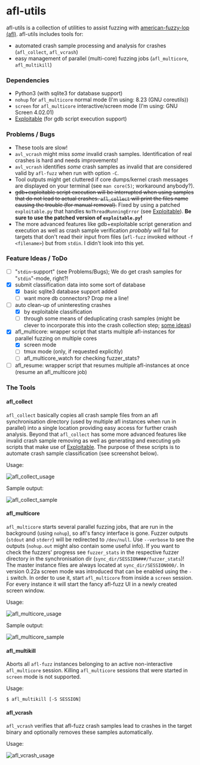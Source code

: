 # afl-utils

afl-utils is a collection of utilities to assist fuzzing with
[american-fuzzy-lop (afl)](http://lcamtuf.coredump.cx/afl/).
afl-utils includes tools for:

* automated crash sample processing and analysis for crashes (`afl_collect`, `afl_vcrash`)
* easy management of parallel (multi-core) fuzzing jobs (`afl_multicore`, `afl_multikill`)

### Dependencies

* Python3 (with sqlite3 for database support)
* `nohup` for `afl_multicore` normal mode (I'm using: 8.23 (GNU coreutils))
* `screen` for `afl_multicore` interactive/screen mode (I'm using: GNU Screen 4.02.01)
* [Exploitable](https://github.com/rc0r/exploitable) (for gdb script execution support)

### Problems / Bugs

* These tools are slow!
* `avl_vcrash` might miss *some* invalid crash samples. Identification of real crashes is
  hard and needs improvements!
* `avl_vcrash` identifies *some* crash samples as invalid that are considered valid by
  `afl-fuzz` when run with option `-C`.
* Tool outputs might get cluttered if core dumps/kernel crash messages are displayed on
  your terminal (see `man core(5)`; workaround anybody?).
* ~~gdb+exploitable script execution will be interrupted when using samples that do not lead
  to actual crashes. `afl_collect` will print the files name causing the trouble (for manual
  removal).~~ Fixed by using a patched `exploitable.py` that handles `NoThreadRunningError`
  (see [Exploitable](https://github.com/rc0r/exploitable)). **Be sure to use the patched
  version of `exploitable.py`!**
* The more advanced features like gdb+exploitable script generation and execution as well as
  crash sample verification *probably will* fail for targets that don't read their input from
  files (`afl-fuzz` invoked without `-f <filename>`) but from `stdin`. I didn't look into this
  yet.

### Feature Ideas / ToDo

- [ ] "`stdin`-support" (see Problems/Bugs); We do get crash samples for "`stdin`"-mode, right?!
- [x] submit classification data into some sort of database
    - [x] basic sqlite3 database support added
    - [ ] want more db connectors? Drop me a line!
- [ ] auto clean-up of uninteresting crashes
    - [x] by exploitable classification
    - [ ] through some means of deduplicating crash samples (might be clever to incorporate this into
          the crash collection step;
          [some ideas](https://groups.google.com/forum/#!topic/afl-users/b5v3mY_hy30))
- [x] afl_multicore: wrapper script that starts multiple afl-instances for parallel fuzzing on multiple cores
    - [x] screen mode
    - [ ] tmux mode (only, if requested explicitly)
    - [ ] afl_multicore_watch for checking fuzzer_stats?
- [ ] afl_resume: wrapper script that resumes multiple afl-instances at once (resume an afl_multicore job)

### The Tools

#### afl\_collect

`afl_collect` basically copies all crash sample files from an afl synchronisation directory
(used by multiple afl instances when run in parallel) into a single location providing
easy access for further crash analysis. Beyond that `afl_collect` has some more advanced
features like invalid crash sample removing as well as generating and executing `gdb` scripts
that make use of [Exploitable](https://github.com/jfoote/exploitable). The purpose of these
scripts is to automate crash sample classification (see screenshot below).  

Usage:  

![afl_collect_usage](https://raw.githubusercontent.com/rc0r/afl-utils/master/.scrots/afl_collect_usage.png)

Sample output:

![afl_collect_sample](https://raw.githubusercontent.com/rc0r/afl-utils/master/.scrots/afl_collect_sample.png)


#### afl\_multicore

`afl_multicore` starts several parallel fuzzing jobs, that are run in the background (using `nohup`), so
afl's fancy interface is gone. Fuzzer outputs (`stdout` and `stderr`) will be redirected to `/dev/null`.
Use `--verbose` to see the outputs (`nohup.out` might also contain some useful info).
If you want to check the fuzzers' progress see `fuzzer_stats` in the respective fuzzer directory in
the synchronisation dir (`sync_dir/SESSION###/fuzzer_stats`)! The master instance files are always located
at `sync_dir/SESSION000/`.
In version 0.22a screen mode was introduced that can be enabled using the `-i` switch. In order to
use it, start `afl_multicore` from inside a `screen` session. For every instance it will start the fancy
afl-fuzz UI in a newly created screen window.

Usage:  

![afl_multicore_usage](https://raw.githubusercontent.com/rc0r/afl-utils/master/.scrots/afl_multicore_usage.png)

Sample output:

![afl_multicore_sample](https://raw.githubusercontent.com/rc0r/afl-utils/master/.scrots/afl_multicore_sample.png)


#### afl\_multikill

Aborts all `afl-fuzz` instances belonging to an active non-interactive `afl_multicore` session.
Killing `afl_multicore` sessions that were started in `screen` mode is not supported.

Usage:

    $ afl_multikill [-S SESSION]
        


#### afl\_vcrash

`afl_vcrash` verifies that afl-fuzz crash samples lead to crashes in the target binary and
optionally removes these samples automatically.

Usage:

![afl_vcrash_usage](https://raw.githubusercontent.com/rc0r/afl-utils/master/.scrots/afl_vcrash_usage.png)
  